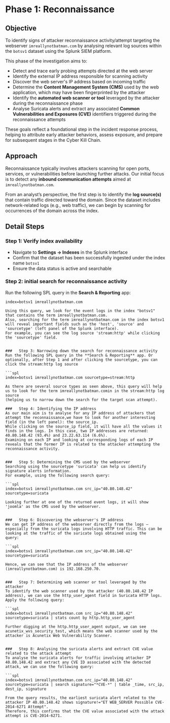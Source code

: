 # Phase 1: Reconnaissance

##  Objective
To identify signs of attacker reconnaissance activity/attempt targeting the webserver `imreallynotbatman.com` by analysing relevant log sources within the `botsv1` dataset using the Splunk SIEM platform.

This phase of the investigation aims to:
- Detect and trace early probing attempts directed at the web server
- Identify the external IP address responsible for scanning activity
- Discover the web server's IP address based on incoming traffic
- Determine the **Content Management System (CMS)** used by the web application, which may have been fingerprinted by the attacker
- Identify the **automated web scanner or tool** leveraged by the attacker during the reconnaissance phase
- Analyse Suricata alerts and extract any associated **Common Vulnerabilities and Exposures (CVE)** identifiers triggered during the reconnaissance attempts

These goals reflect a foundational step in the incident response process, helping to attribute early attacker behaviors, assess exposure, and prepare for subsequent stages in the Cyber Kill Chain.


##  Approach
Reconnaissance typically involves attackers scanning for open ports, services, or vulnerabilities before launching further attacks. 
Our initial focus is to detect any **inbound communication attempts** aimed at `imreallynotbatman.com`.

From an analyst’s perspective, the first step is to identify the **log source(s)** that contain traffic directed toward the domain. 
Since the dataset includes network-related logs (e.g., web traffic), we can begin by scanning for occurrences of the domain across the index.


## Detail Steps

###   Step 1: Verify index availability
- Navigate to **Settings → Indexes** in the Splunk interface
- Confirm that the dataset has been successfully ingested under the index name `botsv1`
- Ensure the data status is active and searchable

###   Step 2: initial search for reconnaissance activity
Run the following SPL query in the **Search & Reporting** app:

```spl
index=botsv1 imreallynotbatman.com

Using this query, we look for the event logs in the index "botsv1" that contains the term imreallynotbatman.com.
Also, searching for the term imreallynotbatman.com in the index botsv1 will reveal important fields such as the 'host', 'source' and 'sourcetype' (left panel of the Splunk interface).
For example, you can see the log source 'stream:http' while clicking the 'sourcetype' field.


###   Step 3: Narrowing down the search for reconnaissance activity
Run the following SPL query in the **Search & Reporting** app. Or optionally, after Step 1 and after clicking the sourcetype, you can click the stream:http log source

```spl
index=botsv1 imreallynotbatman.com sourcetype=stream:http

As there are several source types as seen above, this query will help us to look for the term imreallynotbatman.comin in the stream:http log source 
(helping us to narrow down the search for the target scan attempt). 

###   Step 4: Identifying the IP address
As our main aim is to analyse for any IP address of attackers that attempt the reconnaissance,we have to look for another interesting field (in the left panel): the source_ip. 
While clicking on the source_ip field, it will have all the values it finds in the logs. In this case, two IP addresses are returned: 40.80.148.42 (93.4%) and 23.22.63.114 (6.6%).
Examining on each IP and looking at corresponding logs of each IP reveals that the former IP is related to the attacker attempting the reconnaissance activity. 

 
###   Step 5: Determining the CMS used by the webserver
Searching using the sourcetype 'suricata' can help us identify signature alerts information.
For example, using the following search query:

```spl
index=botsv1 imreallynotbatman.com src_ip="40.80.148.42" sourcetype=suricata 

Looking further at one of the returned event logs, it will show 'joomla' as the CMS used by the webserver. 


###   Step 6: Discovering the webserver's IP address
We can get IP address of the webserver directly from the logs — especially from the suricata logs involving HTTP traffic. This can be looking at the traffic of the suricate logs obtained using the 
query:

```spl
index=botsv1 imreallynotbatman.com src_ip="40.80.148.42" sourcetype=suricata

Hence, we can see that the IP address of the webserver (imreallynotbatman.com) is 192.168.250.70.
 
 
###   Step 7: Determining web scanner or tool leveraged by the attacker
To identify the web scanner used by the attacker (40.80.148.42 IP address), we can use the http_user_agent field in Suricata HTTP logs. Apply the following query:

```spl
index=botsv1 imreallynotbatman.com src_ip="40.80.148.42" sourcetype=suricata | stats count by http.http_user_agent

Further digging at the http.http_user_agent output, we can see acunetix_wvs_security_test, which means the web scanner used by the attacker is Acunetix Web Vulnerability Scanner. 


###   Step 8: Analysing the suricata alerts and extract CVE value related to the attack attempt
To analyse the suricata alerts for traffic involving attacker IP 40.80.148.42 and extract any CVE ID associated with the detected attack, we can use the following query:

```spl
index=botsv1 imreallynotbatman.com src_ip="40.80.148.42" sourcetype=suricata | search signature="*CVE-*" | table _time, src_ip, dest_ip, signature

From the query results, the earliest suricata alert related to the attacker IP 40.80.148.42 shows signature!="ET WEB_SERVER Possible CVE-2014-6271 Attempt". 
Therefore, this confirms that the CVE value associated with the attack attempt is CVE-2014-6271. 
